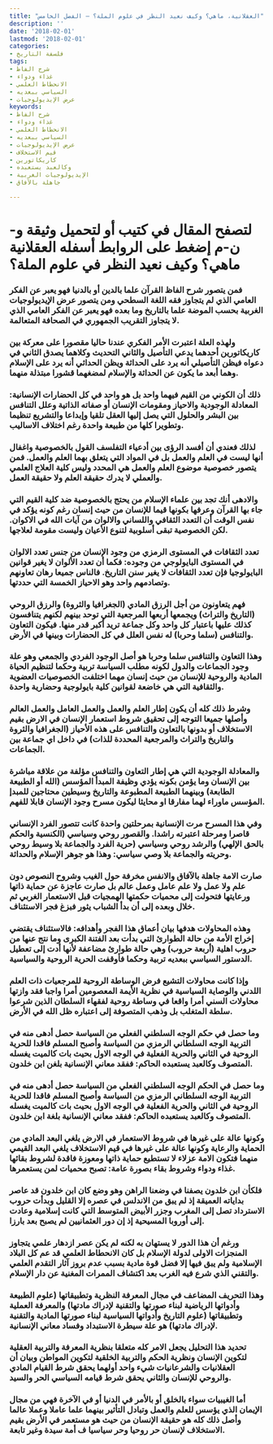```yaml
---
title: "العقلانية، ماهي؟ وكيف نعيد النظر في علوم الملة؟ – الفصل الخامس"
description: ''
date: '2018-02-01'
lastmod: '2018-02-01'
categories:
- فلسفة التاريخ
tags:
- شرح الفاظ
- غذاء ودواء
- الانحطاط العلمي
- السياسي ببعديه
- عرض الإيديولوجيات
keywords:
- شرح الفاظ
- غذاء ودواء
- الانحطاط العلمي
- السياسي ببعديه
- عرض الإيديولوجيات
- قيم الاستخلاف
- كاريكاتورين
- وكالعبد يستعبده
- الإيديولوجيات الغربية
- جاهلة بالآفاق

---
```

# **لتصفح المقال في كتيب أو لتحميل وثيقة و-ن-م إضغط على الروابط أسفله** **العقلانية ماهي؟ وكيف نعيد النظر في علوم الملة؟**

### فمن يتصور شرح الفاظ القرآن علما بالدين أو بالدنيا فهو يعبر عن الفكر العامي الذي لم يتجاوز فقه اللغة السطحي ومن يتصور عرض الإيديولوجيات الغربية بحسب الموضة علما بالتاريخ وما بعده فهو يعبر عن الفكر العامي الذي لا يتجاوز التقريب الجمهوري في الصحافة المتعالمة.

### ولهذه العلة اعتبرت الأمر الفكري عندنا حاليا مقصورا على معركة بين كاريكاتورين أحدهما يدعي التأصيل والثاني التحديث وكلاهما يصدق الثاني في دعواه فيظن التأصيلي أنه يرد على الحداثة ويظن الحداثي أنه يرد على الإسلام وهما أبعد ما يكون عن الحداثة والإسلام لمضغهما قشورا مبتذلة منهما.

### ذلك أن الكوني من القيم فيهما واحد بل هو واحد في كل الحضارات الإنسانية: المعادلة الوجودية والاحياز ومقومات الإنسان أو صفاته الذاتية وعلل التنافس بين البشر والحلول التي يصل إليها العقل تلقيا وإبداعا والتشريع تنظيما وتطويرا كلها من طبيعة واحدة رغم اختلاف الاساليب.

### لذلك فعندي أن أفسد الرؤى بين أدعياء التفلسف القول بالخصوصية واغفال أنها ليست في العلم والعمل بل في المواد التي يتعلق بهما العلم والعمل. فمن يتصور خصوصية موضوع العلم والعمل هي المحدد وليس كلية العلاج العلمي والعملي لا يدرك حقيقة العلم ولا حقيقة العمل.

### والادهى أنك تجد بين علماء الإسلام من يحتج بالخصوصية ضد كلية القيم التي جاء بها القرآن وعرفها بكونها قيما للإنسان من حيث إنسان رغم كونه يؤكد في نفس الوقت أن التعدد الثقافي واللساني والالوان من آيات الله في الاكوان. لكن الخصوصية تبقى أسلوبية لتنوع الأعيان وليست مقومة لعلاجها.

### تعدد الثقافات في المستوى الرمزي من وجود الإنسان من جنس تعدد الالوان في المستوى البايولوجي من وجوده: فكما أن تعدد الألوان لا يغير قوانين البايولوجيا فإن تعدد الثقافات لا يغير سنن التاريخ. فالناس جميعا رهان تعاونهم وتصادمهم واحد وهو الاحياز الخمسة التي حددتها.

### فهم يتعاونون من أجل الرزق المادي (الجغرافيا والثروة) والرزق الروحي (التاريخ والتراث) ويجمعها أربعها المرجعية التي توحد بينهم لكنهم يتنافسون كذلك عليها باعتبار كل واحد وكل جماعة تريد أكبر قدر منها. فيكون التعاون والتنافس (سلما وحربا) له نفس العلل في كل الحضارات وبينها في الأرض.

### وهذا التعاون والتنافس سلما وحربا هو أصل الوجود الفردي والجمعي وهو علة وجود الجماعات والدول لكونه مطلب السياسة تربية وحكما لتنظيم الحياة المادية والروحية للإنسان من حيث إنسان مهما اختلفت الخصوصيات العضوية والثقافية التي هي خاضعة لقوانين كلية بايولوجية وحضارية واحدة.

### وشرط ذلك كله أن يكون إطار العلم والعمل والعمل العامل والعمل العالم وأصلها جميعا التوجه إلى تحقيق شروط استعمار الإنسان في الارض بقيم الاستخلاف أو بدونها بالتعاون والتنافس على هذه الأحياز (الجغرافيا والثروة والتاريخ والتراث والمرجعية المحددة للذات) في داخل اي جماعة بين الجماعات.

### والمعادلة الوجودية التي هي إطار التعاون والتنافس مؤلفة من علاقة مباشرة بين الإنسان وما يؤمن بكونه يؤدي وظيفة المبدأ المؤسس (الله أو الطبيعة الطابعة) وبينهما الطبيعة المطبوعة والتاريخ وسيطين محتاجين للمبدإ المؤسس ماوراء لهما مفارقا او محايثا ليكون مسرح وجود الإنسان قابلا للفهم.

### وفي هذا المسرح مرت الإنسانية بمرحلتين واحدة كانت تتصور الفرد الإنساني قاصرا ومرحلة اعتبرته راشدا. والقصور روحي وسياسي (الكنسية والحكم بالحق الإلهي) والرشد روحي وسياسي (حرية الفرد والجماعة بلا وسيط روحي وحريته والجماعة بلا وصي سياسي: وهذا هو جوهر الإسلام والحداثة.

### صارت الامة جاهلة بالآفاق والانفس مخرفة حول الغيب وشروح النصوص دون علم ولا عمل ولا علم عامل وعمل عالم بل صارت عاجزة عن حماية ذاتها ورعايتها فتحولت إلى محميات حكمتها الهمجيات قبل الاستعمار الغربي ثم خلال وبعده إلى أن بدأ الشباب يثور فبزغ فجر الاستئناف.

### وهذه المحاولات هدفها بيان أعماق هذا الفجر وأهدافه: فالاستئناف يقتضي إخراج الأمة من حالة الطوارئ التي بدأت بعد الفتنة الكبرى وما نتج عنها من حروب اهلية (أربعة حروب) وهي حالة طوارئ مضاعفة لأنها أدت إلى تعطيل الدستور السياسي ببعديه تربية وحكما فأوقفت الحرية الروحية والسياسية.

### وإذا كانت محاولات التشيع فرض الوساطة الروحية للمرجعيات ذات العلم اللدني والوصاية السياسية في نظرية الأيمة المعصومين أمرا واجبا فقد وازتها محاولات السني أمرا واقعا في وساطة روحية لفقهاء السلطان الذين شرعوا سلطة المتغلب بل وذهب المتصوفة إلى اعتباره ظل الله في الأرض.

### وما حصل في حكم الوجه السلطني الفعلي من السياسة حصل أدهى منه في التربية الوجه السلطاني الرمزي من السياسة وأصبح المسلم فاقدا للحرية الروحية في الثاني والحرية الفعلية في الوجه الاول بحيث بات كالميت يغسله المتصوف وكالعبد يستعبده الحاكم: ففقد معاني الإنسانية بلغن ابن خلدون.

### وما حصل في الحكم الوجه السلطني الفعلي من السياسة حصل أدهى منه في التربية الوجه السلطاني الرمزي من السياسة وأصبح المسلم فاقدا للحرية الروحية في الثاني والحرية الفعلية في الوجه الاول بحيث بات كالميت يغسله المتصوف وكالعبد يستعبده الحاكم: ففقد معاني الإنسانية بلغة ابن خلدون.

### وكونها عالة على غيرها في شروط الاستعمار في الارض يلغي البعد المادي من الحماية والرعاية وكونها عالة على غيرها في قيم الاستخلاف يلغي البعد القيمي منهما فتكون الامة عزلاء لا تستطيع حماية ذاتها ومعوزة فاقدة لشروط بقائها غذاء ودواء وشروط بقاء بصورة عامة: تصبح محميات لمن يستعمرها.

### فلكأن ابن خلدون يصفنا في وضعنا الراهن وهو وضع كان ابن خلدون قد عاصر بداياته العميقة إذ لم يبق من الاندلس في عصره إلا القليل وبدأت حروب الاسترداد تصل إلى المغرب وجزر الأبيض المتوسط التي كانت إسلامية وعادت إلى أوروبا المسيحية إذ إن دور العثمانيين لم يصبح بعد بارزا.

### ورغم أن هذا الدور لا يستهان به لكنه لم يكن عصر ازدهار علمي يتجاوز المنجزات الاولى لدولة الإسلام بل كان الانحطاط العلمي قد عم كل البلاد الإسلامية ولم يبق فيها إلا فضل قوة مادية بسبب عدم بروز آثار التقدم العلمي والتقني الذي شرع فيه الغرب بعد اكتشاف الممرات المغنية عن دار الإسلام.

### وهذا التحريف المضاعف في مجال المعرفة النظرية وتطبيقاتها (علوم الطبيعة وأدواتها الرياضية لبناء صورتها والتقنية لإدراك مادتها) والمعرفة العملية وتطبيقاتها (علوم التاريخ وأدواتها السياسية لبناء صورتها المادية والتقنية لإدراك مادتها) هو علة سيطرة الاستبداد وفساد معاني الإنسانية.

### تحديد هذا التحليل يجعل الامر كله متعلقا بنظرية المعرفة والتربية العقلية لتكوين الإنسان ونظرية الحكم والتربية الخلقية لتكوين المواطن وبيان أن العقلانيات والشرعانيات شيء واحد أولهما يحقق شرط القيام المادي والروحي للإنسان والثاني يحقق شرط قيامه السياسي الحر والسيد.

### أما الغيبيات سواء بالخلق أو بالأمر في الدنيا أو في الآخرة فهي من مجال الإيمان الذي يؤسس للعلم والعمل وتبادل التأثير بينهما علما عاملا وعملا عالما وأصل ذلك كله هو حقيقة الإنسان من حيث هو مستعمر في الأرض بقيم الاستخلاف لإنسان حر روحيا وحر سياسيا ف أمة سيدة وغير تابعة.

###